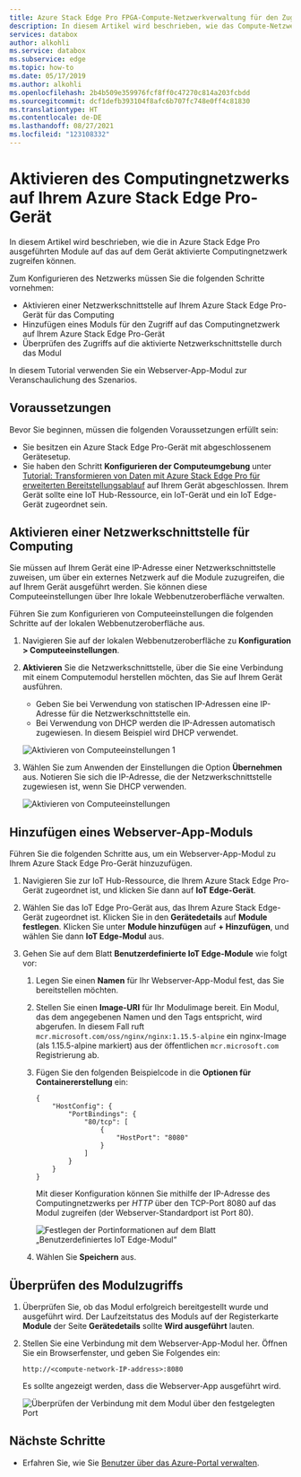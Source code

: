 ```yaml
---
title: Azure Stack Edge Pro FPGA-Compute-Netzwerkverwaltung für den Zugriff auf Module
description: In diesem Artikel wird beschrieben, wie das Compute-Netzwerk in Azure Stack Edge Pro FPGA erweitert wird, um über eine externe IP-Adresse auf Module zuzugreifen.
services: databox
author: alkohli
ms.service: databox
ms.subservice: edge
ms.topic: how-to
ms.date: 05/17/2019
ms.author: alkohli
ms.openlocfilehash: 2b4b509e359976fcf8ff0c47270c814a203fcbdd
ms.sourcegitcommit: dcf1defb393104f8afc6b707fc748e0ff4c81830
ms.translationtype: HT
ms.contentlocale: de-DE
ms.lasthandoff: 08/27/2021
ms.locfileid: "123108332"
---
```

# <a name="enable-compute-network-on-your-azure-stack-edge-pro"></a>Aktivieren des Computingnetzwerks auf Ihrem Azure Stack Edge Pro-Gerät

In diesem Artikel wird beschrieben, wie die in Azure Stack Edge Pro ausgeführten Module auf das auf dem Gerät aktivierte Computingnetzwerk zugreifen können.

Zum Konfigurieren des Netzwerks müssen Sie die folgenden Schritte vornehmen:

- Aktivieren einer Netzwerkschnittstelle auf Ihrem Azure Stack Edge Pro-Gerät für das Computing
- Hinzufügen eines Moduls für den Zugriff auf das Computingnetzwerk auf Ihrem Azure Stack Edge Pro-Gerät
- Überprüfen des Zugriffs auf die aktivierte Netzwerkschnittstelle durch das Modul

In diesem Tutorial verwenden Sie ein Webserver-App-Modul zur Veranschaulichung des Szenarios.

## <a name="prerequisites"></a>Voraussetzungen

Bevor Sie beginnen, müssen die folgenden Voraussetzungen erfüllt sein:

- Sie besitzen ein Azure Stack Edge Pro-Gerät mit abgeschlossenem Gerätesetup.
- Sie haben den Schritt **Konfigurieren der Computeumgebung** unter [Tutorial: Transformieren von Daten mit Azure Stack Edge Pro für erweiterten Bereitstellungsablauf](azure-stack-edge-deploy-configure-compute-advanced.md#configure-compute) auf Ihrem Gerät abgeschlossen. Ihrem Gerät sollte eine IoT Hub-Ressource, ein IoT-Gerät und ein IoT Edge-Gerät zugeordnet sein.

## <a name="enable-network-interface-for-compute"></a>Aktivieren einer Netzwerkschnittstelle für Computing

Sie müssen auf Ihrem Gerät eine IP-Adresse einer Netzwerkschnittstelle zuweisen, um über ein externes Netzwerk auf die Module zuzugreifen, die auf Ihrem Gerät ausgeführt werden. Sie können diese Computeeinstellungen über Ihre lokale Webbenutzeroberfläche verwalten.

Führen Sie zum Konfigurieren von Computeeinstellungen die folgenden Schritte auf der lokalen Webbenutzeroberfläche aus.

1. Navigieren Sie auf der lokalen Webbenutzeroberfläche zu **Konfiguration > Computeeinstellungen**.  

2. **Aktivieren** Sie die Netzwerkschnittstelle, über die Sie eine Verbindung mit einem Computemodul herstellen möchten, das Sie auf Ihrem Gerät ausführen.

    - Geben Sie bei Verwendung von statischen IP-Adressen eine IP-Adresse für die Netzwerkschnittstelle ein.
    - Bei Verwendung von DHCP werden die IP-Adressen automatisch zugewiesen. In diesem Beispiel wird DHCP verwendet.

    ![Aktivieren von Computeeinstellungen 1](media/azure-stack-edge-extend-compute-access-modules/enable-compute-setting-1.png)

3. Wählen Sie zum Anwenden der Einstellungen die Option **Übernehmen** aus. Notieren Sie sich die IP-Adresse, die der Netzwerkschnittstelle zugewiesen ist, wenn Sie DHCP verwenden.

    ![Aktivieren von Computeeinstellungen](media/azure-stack-edge-extend-compute-access-modules/enable-compute-setting-2.png)

## <a name="add-webserver-app-module"></a>Hinzufügen eines Webserver-App-Moduls

Führen Sie die folgenden Schritte aus, um ein Webserver-App-Modul zu Ihrem Azure Stack Edge Pro-Gerät hinzuzufügen.

1. Navigieren Sie zur IoT Hub-Ressource, die Ihrem Azure Stack Edge Pro-Gerät zugeordnet ist, und klicken Sie dann auf **IoT Edge-Gerät**.
2. Wählen Sie das IoT Edge Pro-Gerät aus, das Ihrem Azure Stack Edge-Gerät zugeordnet ist. Klicken Sie in den **Gerätedetails** auf **Module festlegen**. Klicken Sie unter **Module hinzufügen** auf **+ Hinzufügen**, und wählen Sie dann **IoT Edge-Modul** aus.
3. Gehen Sie auf dem Blatt **Benutzerdefinierte IoT Edge-Module** wie folgt vor:

    1. Legen Sie einen **Namen** für Ihr Webserver-App-Modul fest, das Sie bereitstellen möchten.
    2. Stellen Sie einen **Image-URI** für Ihr Modulimage bereit. Ein Modul, das dem angegebenen Namen und den Tags entspricht, wird abgerufen. In diesem Fall ruft `mcr.microsoft.com/oss/nginx/nginx:1.15.5-alpine` ein nginx-Image (als 1.15.5-alpine markiert) aus der öffentlichen `mcr.microsoft.com` Registrierung ab.
    3. Fügen Sie den folgenden Beispielcode in die **Optionen für Containererstellung** ein:  

        ```
        {
            "HostConfig": {
                "PortBindings": {
                    "80/tcp": [
                        {
                            "HostPort": "8080"
                        }
                    ]
                }
            }
        }
        ```

        Mit dieser Konfiguration können Sie mithilfe der IP-Adresse des Computingnetzwerks per *HTTP* über den TCP-Port 8080 auf das Modul zugreifen (der Webserver-Standardport ist Port 80).

        ![Festlegen der Portinformationen auf dem Blatt „Benutzerdefiniertes IoT Edge-Modul“](media/azure-stack-edge-extend-compute-access-modules/module-information.png)

    4. Wählen Sie **Speichern** aus.

## <a name="verify-module-access"></a>Überprüfen des Modulzugriffs

1. Überprüfen Sie, ob das Modul erfolgreich bereitgestellt wurde und ausgeführt wird. Der Laufzeitstatus des Moduls auf der Registerkarte **Module** der Seite **Gerätedetails** sollte **Wird ausgeführt** lauten.  
2. Stellen Sie eine Verbindung mit dem Webserver-App-Modul her. Öffnen Sie ein Browserfenster, und geben Sie Folgendes ein:

    `http://<compute-network-IP-address>:8080`

    Es sollte angezeigt werden, dass die Webserver-App ausgeführt wird.

    ![Überprüfen der Verbindung mit dem Modul über den festgelegten Port](media/azure-stack-edge-extend-compute-access-modules/verify-connect-module-1.png)

## <a name="next-steps"></a>Nächste Schritte

- Erfahren Sie, wie Sie [Benutzer über das Azure-Portal verwalten](azure-stack-edge-manage-users.md).
